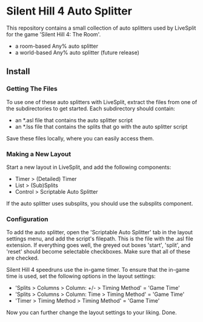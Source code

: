 # Silent Hill 4 Auto Splitter

This repository contains a small collection of auto splitters used by LiveSplit
for the game 'Silent Hill 4: The Room'.

* a room-based Any% auto splitter
* a world-based Any% auto splitter (future release)


## Install

### Getting The Files

To use one of these auto splitters with LiveSplit, extract the files from one
of the subdirectories to get started. Each subdirectory should contain:

* an *.asl file that contains the auto splitter script
* an *.lss file that contains the splits that go with the auto splitter script

Save these files locally, where you can easily access them.

### Making a New Layout

Start a new layout in LiveSplit, and add the following components:

* Timer > (Detailed) Timer
* List > (Sub)Splits
* Control > Scriptable Auto Splitter

If the auto splitter uses subsplits, you should use the subsplits component.

### Configuration

To add the auto splitter, open the 'Scriptable Auto Splitter' tab in the layout
settings menu, and add the script's filepath. This is the file with the .asl
file extension. If everything goes well, the greyed out boxes 'start', 'split',
and 'reset' should become selectable checkboxes. Make sure that all of these
are checked.

Silent Hill 4 speedruns use the in-game timer. To ensure that the in-game time
is used, set the following options in the layout settings:

* 'Splits > Columns > Column: +/- > Timing Method' = 'Game Time'
* 'Splits > Columns > Column: Time > Timing Method' = 'Game Time'
* 'Timer > Timing Method > Timing Method' = 'Game Time'

Now you can further change the layout settings to your liking. Done.
